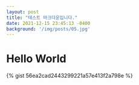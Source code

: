 ```yaml
---
layout: post
title: "테스트 마크다운입니다."
date: 2021-12-15 23:45:13 -0400
background: '/img/posts/05.jpg'
---
```


# Hello World
{% gist 56ea2cad2443299221a57e413f2a798e %}